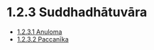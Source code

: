 # 1.2.3 Suddhadhātuvāra

* [1.2.3.1 Anuloma](1.2.3/1.2.3.1.md)
* [1.2.3.2 Paccanīka](1.2.3/1.2.3.2.md)
